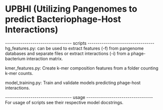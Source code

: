 # UPBHI (Utilizing Pangenomes to predict Bacteriophage-Host Interactions)

---------------------------------- scripts ----------------------------------
hg_features.py: can be used to extract features (-f) from pangenome databases and separate files or extract interactions (-i) from a phage-bacterium interaction matrix.

kmer_features.py: Create k-mer composition features from a folder counting k-mer counts.

model_training.py: Train and validate models predicting phage-host interactions.

---------------------------------- usage ----------------------------------
For usage of scripts see their respective model docstrings.

